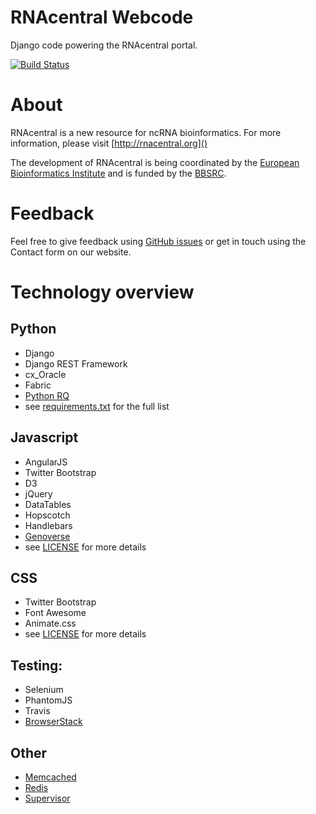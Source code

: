 # RNAcentral Webcode

Django code powering the RNAcentral portal.

[![Build Status](https://travis-ci.org/RNAcentral/rnacentral-webcode.svg?branch=master)](https://travis-ci.org/RNAcentral/rnacentral-webcode)

# About

RNAcentral is a new resource for ncRNA bioinformatics. For more information,
please visit [http://rnacentral.org]()

The development of RNAcentral is being coordinated by the
[European Bioinformatics Institute](http://www.ebi.ac.uk) and is funded by the
[BBSRC](http://www.bbsrc.ac.uk).

# Feedback

Feel free to give feedback using [GitHub issues](https://github.com/RNAcentral/rnacentral-webcode/issues)
or get in touch using the Contact form on our website.

# Technology overview

## Python

* Django
* Django REST Framework
* cx_Oracle
* Fabric
* [Python RQ](http://python-rq.org/)
* see [requirements.txt](rnacentral/requirements.txt) for the full list

## Javascript

* AngularJS
* Twitter Bootstrap
* D3
* jQuery
* DataTables
* Hopscotch
* Handlebars
* [Genoverse](http://genoverse.org)
* see [LICENSE](LICENSE) for more details

## CSS

* Twitter Bootstrap
* Font Awesome
* Animate.css
* see [LICENSE](LICENSE) for more details

## Testing:
* Selenium
* PhantomJS
* Travis
* [BrowserStack](http://browserstack.com)

## Other
* [Memcached](http://memcached.org/)
* [Redis](http://redis.io/)
* [Supervisor](http://supervisord.org/)
